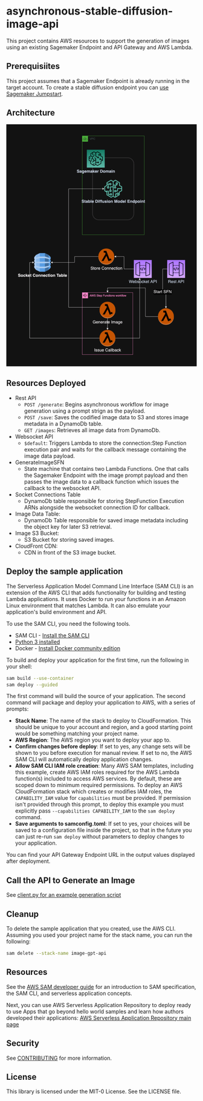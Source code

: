# asynchronous-stable-diffusion-image-api

This project contains AWS resources to support the generation of images using an existing Sagemaker Endpoint and API Gateway and AWS Lambda. 

## Prerequisiites

This project assumes that a Sagemaker Endpoint is already running in the target account. To create a stable diffusion endpoint you can [use Sagemaker Jumpstart](https://docs.aws.amazon.com/sagemaker/latest/dg/studio-jumpstart.html#jumpstart-open-use).

## Architecture
![](architecture.png)

## Resources Deployed
- Rest API
  - `POST /generate`: Begins asynchronous workflow for image generation using a prompt strign as the payload.
  - `POST /save`: Saves the codified image data to S3 and stores image metadata in a DynamoDb table.
  - `GET /images`: Retrieves all image data from DynamoDb.
- Websocket API
  - `$default`: Triggers Lambda to store the connection:Step Function execution pair and waits for the callback message containing the image data payload.
- GenerateImageSFN
  - State machine that contains two Lambda Functions. One that calls the Sagemaker Endpoint with the image prompt payload and then passes the image data to a callback function which issues the callback to the websocket API.
- Socket Connections Table
  - DynamoDb table responsible for storing StepFunction Execution ARNs alongside the websocket connection ID for callback.
- Image Data Table:
  - DynamoDb Table responsible for saved image metadata including the object key for later S3 retrieval.
- Image S3 Bucket:
  - S3 Bucket for storing saved images.
- CloudFront CDN:
  - CDN in front of the S3 image bucket.

## Deploy the sample application

The Serverless Application Model Command Line Interface (SAM CLI) is an extension of the AWS CLI that adds functionality for building and testing Lambda applications. It uses Docker to run your functions in an Amazon Linux environment that matches Lambda. It can also emulate your application's build environment and API.

To use the SAM CLI, you need the following tools.

* SAM CLI - [Install the SAM CLI](https://docs.aws.amazon.com/serverless-application-model/latest/developerguide/serverless-sam-cli-install.html)
* [Python 3 installed](https://www.python.org/downloads/)
* Docker - [Install Docker community edition](https://hub.docker.com/search/?type=edition&offering=community)

To build and deploy your application for the first time, run the following in your shell:

```bash
sam build --use-container
sam deploy --guided
```

The first command will build the source of your application. The second command will package and deploy your application to AWS, with a series of prompts:

* **Stack Name**: The name of the stack to deploy to CloudFormation. This should be unique to your account and region, and a good starting point would be something matching your project name.
* **AWS Region**: The AWS region you want to deploy your app to.
* **Confirm changes before deploy**: If set to yes, any change sets will be shown to you before execution for manual review. If set to no, the AWS SAM CLI will automatically deploy application changes.
* **Allow SAM CLI IAM role creation**: Many AWS SAM templates, including this example, create AWS IAM roles required for the AWS Lambda function(s) included to access AWS services. By default, these are scoped down to minimum required permissions. To deploy an AWS CloudFormation stack which creates or modifies IAM roles, the `CAPABILITY_IAM` value for `capabilities` must be provided. If permission isn't provided through this prompt, to deploy this example you must explicitly pass `--capabilities CAPABILITY_IAM` to the `sam deploy` command.
* **Save arguments to samconfig.toml**: If set to yes, your choices will be saved to a configuration file inside the project, so that in the future you can just re-run `sam deploy` without parameters to deploy changes to your application.

You can find your API Gateway Endpoint URL in the output values displayed after deployment.
## Call the API to Generate an Image
See [client.py for an example generation script](client/client.py)
## Cleanup

To delete the sample application that you created, use the AWS CLI. Assuming you used your project name for the stack name, you can run the following:

```bash
sam delete --stack-name image-gpt-api
```

## Resources

See the [AWS SAM developer guide](https://docs.aws.amazon.com/serverless-application-model/latest/developerguide/what-is-sam.html) for an introduction to SAM specification, the SAM CLI, and serverless application concepts.

Next, you can use AWS Serverless Application Repository to deploy ready to use Apps that go beyond hello world samples and learn how authors developed their applications: [AWS Serverless Application Repository main page](https://aws.amazon.com/serverless/serverlessrepo/)


## Security

See [CONTRIBUTING](CONTRIBUTING.md#security-issue-notifications) for more information.

## License

This library is licensed under the MIT-0 License. See the LICENSE file.

